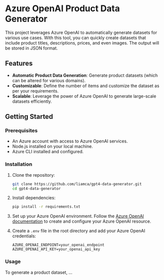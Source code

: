 # Azure OpenAI Product Data Generator  
  
This project leverages Azure OpenAI to automatically generate datasets for various use cases. With this tool, you can quickly create datasets that include product titles, descriptions, prices, and even images. The output will be stored in JSON format.
  
## Features  
  
- **Automatic Product Data Generation**: Generate product datasets (which can be altered for various domains).  
- **Customizable**: Define the number of items and customize the dataset as per your requirements.  
- **Scalable**: Leverage the power of Azure OpenAI to generate large-scale datasets efficiently.  
  
## Getting Started  
  
### Prerequisites  
  
- An Azure account with access to Azure OpenAI services.  
- Node.js installed on your local machine.  
- Azure CLI installed and configured.  
  
### Installation  
  
1. Clone the repository:  
  
    ```sh  
    git clone https://github.com/liamca/gpt4-data-generator.git
    cd gpt4-data-generator  
    ```  
  
2. Install dependencies:  
  
    ```sh  
    pip install -r requirements.txt  
    ```  
  
3. Set up your Azure OpenAI environment. Follow the [Azure OpenAI documentation](https://docs.microsoft.com/en-us/azure/cognitive-services/openai/) to create and configure your Azure OpenAI resource.  
  
4. Create a `.env` file in the root directory and add your Azure OpenAI credentials:  
  
    ```plaintext  
    AZURE_OPENAI_ENDPOINT=your_openai_endpoint  
    AZURE_OPENAI_API_KEY=your_openai_api_key  
    ```  
  
### Usage  
  
To generate a product dataset, ...
